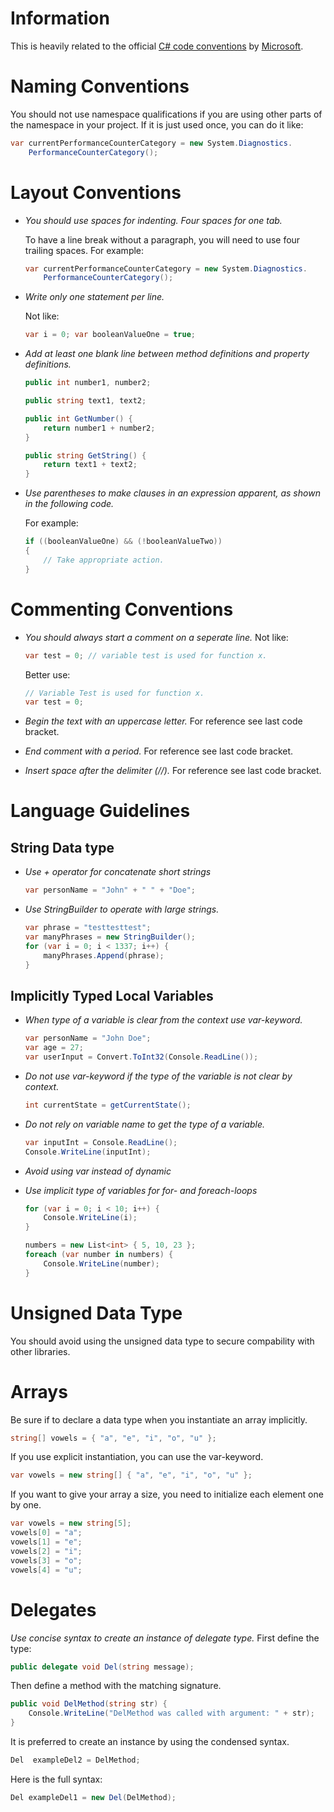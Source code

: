 # Information
This is heavily related to the official [C# code conventions](https://msdn.microsoft.com/en-us/library/ff926074.aspx)
 by [Microsoft](https://www.microsoft.com).

# Naming Conventions
You should not use namespace qualifications if you are using other parts of the namespace in your project. If it is just used once, you can do it like:

```csharp
var currentPerformanceCounterCategory = new System.Diagnostics.
    PerformanceCounterCategory();
```

# Layout Conventions

- *You should use spaces for indenting. Four spaces for one tab.*

  To have a line break without a paragraph, you will need to use four trailing spaces.
  For example:
  ```csharp
  var currentPerformanceCounterCategory = new System.Diagnostics.
      PerformanceCounterCategory();
  ```
- *Write only one statement per line.*

  Not like:
  ```csharp
  var i = 0; var booleanValueOne = true;
  ```
- *Add at least one blank line between method definitions and property definitions.*

  ```csharp
  public int number1, number2;

  public string text1, text2;

  public int GetNumber() {
      return number1 + number2;  
  }

  public string GetString() {
      return text1 + text2;
  }
  ```
- *Use parentheses to make clauses in an expression apparent, as shown in the following code.*

  For example:
  ```csharp
  if ((booleanValueOne) && (!booleanValueTwo))
  {
      // Take appropriate action.
  }
  ```

# Commenting Conventions
- *You should always start a comment on a seperate line.*
  Not like:

  ```csharp
  var test = 0; // variable test is used for function x.
  ```

  Better use:
  ```csharp
  // Variable Test is used for function x.
  var test = 0;
  ```
- *Begin the text with an uppercase letter.* For reference see last code bracket.
- *End comment with a period.* For reference see last code bracket.
- *Insert space after the delimiter (//).* For reference see last code bracket.

# Language Guidelines

## String Data type

- *Use + operator for concatenate short strings*
  ```csharp
  var personName = "John" + " " + "Doe";
  ```

- *Use StringBuilder to operate with large strings.*
  ```csharp
  var phrase = "testtesttest";
  var manyPhrases = new StringBuilder();
  for (var i = 0; i < 1337; i++) {
      manyPhrases.Append(phrase);  
  }
  ```

## Implicitly Typed Local Variables

- *When type of a variable is clear from the context use var-keyword.*
  ```csharp
  var personName = "John Doe";
  var age = 27;
  var userInput = Convert.ToInt32(Console.ReadLine());
  ```

- *Do not use var-keyword if the type of the variable is not clear by context.*
  ```csharp
  int currentState = getCurrentState();
  ```

- *Do not rely on variable name to get the type of a variable.*
  ```csharp
  var inputInt = Console.ReadLine();
  Console.WriteLine(inputInt);
  ```
- *Avoid using var instead of dynamic*

- *Use implicit type of variables for for- and foreach-loops*
  ```csharp
  for (var i = 0; i < 10; i++) {
      Console.WriteLine(i);
  }
  ```

  ```csharp
  numbers = new List<int> { 5, 10, 23 };
  foreach (var number in numbers) {
      Console.WriteLine(number);
  }
  ```

# Unsigned Data Type
You should avoid using the unsigned data type to secure compability with other libraries.

# Arrays
Be sure if to declare a data type when you instantiate an array implicitly.
```csharp
string[] vowels = { "a", "e", "i", "o", "u" };
```

If you use explicit instantiation, you can use the var-keyword.
```csharp
var vowels = new string[] { "a", "e", "i", "o", "u" };
```

If you want to give your array a size, you need to initialize each element one by one.
```csharp
var vowels = new string[5];
vowels[0] = "a";
vowels[1] = "e";
vowels[2] = "i";
vowels[3] = "o";
vowels[4] = "u";
```

# Delegates
*Use concise syntax to create an instance of delegate type.*
First define the type:
```csharp
public delegate void Del(string message);
```

Then define a method with the matching signature.
```csharp
public void DelMethod(string str) {
    Console.WriteLine("DelMethod was called with argument: " + str);
}
```

It is preferred to create an instance by using the condensed syntax.
```csharp
Del  exampleDel2 = DelMethod;
```

Here is the full syntax:
```csharp
Del exampleDel1 = new Del(DelMethod);
```
